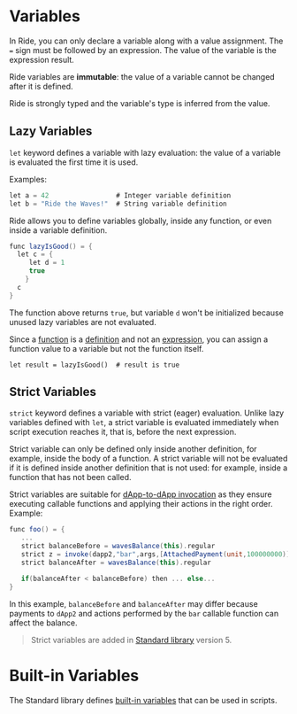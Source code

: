 # Variables

In Ride, you can only declare a variable along with a value assignment. The `=` sign must be followed by an expression. The value of the variable is the expression result.

Ride variables are **immutable**: the value of a variable cannot be changed after it is defined.

Ride is strongly typed and the variable's type is inferred from the value.

## Lazy Variables

`let` keyword defines a variable with lazy evaluation: the value of a variable is evaluated the first time it is used.

Examples:

```scala
let a = 42                 # Integer variable definition
let b = "Ride the Waves!"  # String variable definition
```

Ride allows you to define variables globally, inside any function, or even inside a variable definition.

```scala
func lazyIsGood() = {
  let c = {
     let d = 1
     true
    }  
  c
}
```

The function above returns `true`, but variable `d` won't be initialized because unused lazy variables are not evaluated.

Since a [function](/en/ride/functions/) is a [definition](/en/ride/base-concepts/definition) and not an [expression](/en/ride/base-concepts/expression), you can assign a function value to a variable but not the function itself.

``` ride
let result = lazyIsGood()  # result is true
```

## Strict Variables

`strict` keyword defines a variable with strict (eager) evaluation. Unlike lazy variables defined with `let`, a strict variable is evaluated immediately when script execution reaches it, that is, before the next expression.

Strict variable can only be defined only inside another definition, for example, inside the body of a function. A strict variable will not be evaluated if it is defined inside another definition that is not used: for example, inside a function that has not been called.

Strict variables are suitable for [dApp-to-dApp invocation](/en/ride/advanced/dapp-to-dapp) as they ensure executing callable functions and applying their actions in the right order. Example:

```scala
func foo() = {
   ...
   strict balanceBefore = wavesBalance(this).regular
   strict z = invoke(dapp2,"bar",args,[AttachedPayment(unit,100000000)])
   strict balanceAfter = wavesBalance(this).regular

   if(balanceAfter < balanceBefore) then ... else...
}
```

In this example, `balanceBefore` and `balanceAfter` may differ because payments to `dApp2` and actions performed by the `bar` callable function can affect the balance.

> Strict variables are added in [Standard library](/en/ride/script/standard-library) version 5.

# Built-in Variables

The Standard library defines [built-in variables](/en/ride/variables/built-in-variables) that can be used in scripts.
